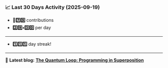 <!--START_STATS-->
### 📈 Last 30 Days Activity (2025-09-19)  
- **🎱7️⃣9️⃣** contributions  
- **2️⃣9️⃣•3️⃣0️⃣** per day
---
- **1️⃣1️⃣1️⃣** day streak!
---
📝 **Latest blog:** [**The Quantum Loop: Programming in Superposition**](https://andriak.com/blog/quantum-loop)
<!--END_STATS-->
